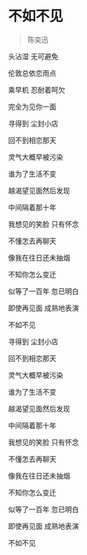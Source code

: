 # 不如不见
> 陈奕迅


头沾湿 无可避免

伦敦总依恋雨点

乘早机 忍耐着呵欠

完全为见你一面

寻得到 尘封小店

回不到相恋那天

灵气大概早被污染

谁为了生活不变

越渴望见面然后发现

中间隔着那十年

我想见的笑脸 只有怀念

不懂怎去再聊天

像我在往日还未抽烟

不知你怎么变迁

似等了一百年 忽已明白

即使再见面 成熟地表演

不如不见

寻得到 尘封小店

回不到相恋那天

灵气大概早被污染

谁为了生活不变

越渴望见面然后发现

中间隔着那十年

我想见的笑脸 只有怀念

不懂怎去再聊天

像我在往日还未抽烟

不知你怎么变迁

似等了一百年 忽已明白

即使再见面 成熟地表演

不如不见